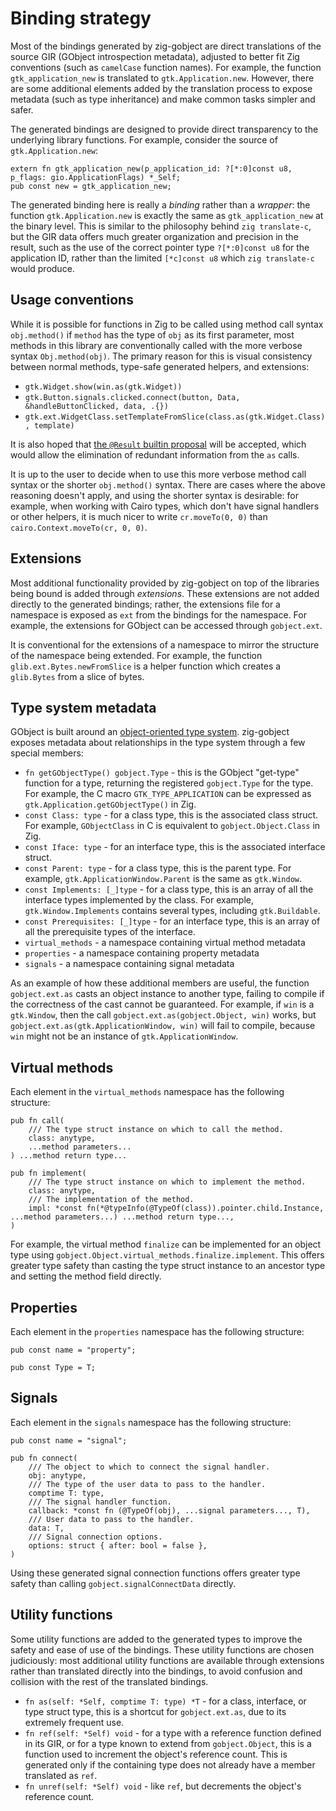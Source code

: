 # Binding strategy

Most of the bindings generated by zig-gobject are direct translations of the
source GIR (GObject introspection metadata), adjusted to better fit Zig
conventions (such as `camelCase` function names). For example, the function
`gtk_application_new` is translated to `gtk.Application.new`. However, there are
some additional elements added by the translation process to expose metadata
(such as type inheritance) and make common tasks simpler and safer.

The generated bindings are designed to provide direct transparency to the
underlying library functions. For example, consider the source of
`gtk.Application.new`:

```zig
extern fn gtk_application_new(p_application_id: ?[*:0]const u8, p_flags: gio.ApplicationFlags) *_Self;
pub const new = gtk_application_new;
```

The generated binding here is really a _binding_ rather than a _wrapper_: the
function `gtk.Application.new` is exactly the same as `gtk_application_new` at
the binary level. This is similar to the philosophy behind `zig translate-c`,
but the GIR data offers much greater organization and precision in the result,
such as the use of the correct pointer type `?[*:0]const u8` for the application
ID, rather than the limited `[*c]const u8` which `zig translate-c` would
produce.

## Usage conventions

While it is possible for functions in Zig to be called using method call syntax
`obj.method()` if `method` has the type of `obj` as its first parameter, most
methods in this library are conventionally called with the more verbose syntax
`Obj.method(obj)`. The primary reason for this is visual consistency between
normal methods, type-safe generated helpers, and extensions:

- `gtk.Widget.show(win.as(gtk.Widget))`
- `gtk.Button.signals.clicked.connect(button, Data, &handleButtonClicked, data, .{})`
- `gtk.ext.WidgetClass.setTemplateFromSlice(class.as(gtk.Widget.Class), template)`

It is also hoped that [the `@Result` builtin
proposal](https://github.com/ziglang/zig/issues/16313) will be accepted, which
would allow the elimination of redundant information from the `as` calls.

It is up to the user to decide when to use this more verbose method call syntax
or the shorter `obj.method()` syntax. There are cases where the above reasoning
doesn't apply, and using the shorter syntax is desirable: for example, when
working with Cairo types, which don't have signal handlers or other helpers, it
is much nicer to write `cr.moveTo(0, 0)` than `cairo.Context.moveTo(cr, 0, 0)`.

## Extensions

Most additional functionality provided by zig-gobject on top of the libraries
being bound is added through _extensions_. These extensions are not added
directly to the generated bindings; rather, the extensions file for a namespace
is exposed as `ext` from the bindings for the namespace. For example, the
extensions for GObject can be accessed through `gobject.ext`.

It is conventional for the extensions of a namespace to mirror the structure of
the namespace being extended. For example, the function
`glib.ext.Bytes.newFromSlice` is a helper function which creates a `glib.Bytes`
from a slice of bytes.

## Type system metadata

GObject is built around an [object-oriented type
system](https://docs.gtk.org/gobject/concepts.html). zig-gobject exposes
metadata about relationships in the type system through a few special members:

- `fn getGObjectType() gobject.Type` - this is the GObject "get-type" function
  for a type, returning the registered `gobject.Type` for the type. For example,
  the C macro `GTK_TYPE_APPLICATION` can be expressed as
  `gtk.Application.getGObjectType()` in Zig.
- `const Class: type` - for a class type, this is the associated class struct.
  For example, `GObjectClass` in C is equivalent to `gobject.Object.Class` in
  Zig.
- `const Iface: type` - for an interface type, this is the associated interface
  struct.
- `const Parent: type` - for a class type, this is the parent type. For example,
  `gtk.ApplicationWindow.Parent` is the same as `gtk.Window`.
- `const Implements: [_]type` - for a class type, this is an array of all the
  interface types implemented by the class. For example, `gtk.Window.Implements`
  contains several types, including `gtk.Buildable`.
- `const Prerequisites: [_]type` - for an interface type, this is an array of all
  the prerequisite types of the interface.
- `virtual_methods` - a namespace containing virtual method metadata
- `properties` - a namespace containing property metadata
- `signals` - a namespace containing signal metadata

As an example of how these additional members are useful, the function
`gobject.ext.as` casts an object instance to another type, failing to compile if
the correctness of the cast cannot be guaranteed. For example, if `win` is a
`gtk.Window`, then the call `gobject.ext.as(gobject.Object, win)` works, but
`gobject.ext.as(gtk.ApplicationWindow, win)` will fail to compile, because `win`
might not be an instance of `gtk.ApplicationWindow`.

## Virtual methods

Each element in the `virtual_methods` namespace has the following structure:

```zig
pub fn call(
    /// The type struct instance on which to call the method.
    class: anytype,
    ...method parameters...
) ...method return type...

pub fn implement(
    /// The type struct instance on which to implement the method.
    class: anytype,
    /// The implementation of the method.
    impl: *const fn(*@typeInfo(@TypeOf(class)).pointer.child.Instance, ...method parameters...) ...method return type...,
)
```

For example, the virtual method `finalize` can be implemented for an object type
using `gobject.Object.virtual_methods.finalize.implement`. This offers greater
type safety than casting the type struct instance to an ancestor type and
setting the method field directly.

## Properties

Each element in the `properties` namespace has the following structure:

```zig
pub const name = "property";

pub const Type = T;
```

## Signals

Each element in the `signals` namespace has the following structure:

```zig
pub const name = "signal";

pub fn connect(
    /// The object to which to connect the signal handler.
    obj: anytype,
    /// The type of the user data to pass to the handler.
    comptime T: type,
    /// The signal handler function.
    callback: *const fn (@TypeOf(obj), ...signal parameters..., T),
    /// User data to pass to the handler.
    data: T,
    /// Signal connection options.
    options: struct { after: bool = false },
)
```

Using these generated signal connection functions offers greater type safety
than calling `gobject.signalConnectData` directly.

## Utility functions

Some utility functions are added to the generated types to improve the safety
and ease of use of the bindings. These utility functions are chosen judiciously:
most additional utility functions are available through extensions rather than
translated directly into the bindings, to avoid confusion and collision with the
rest of the translated bindings.

- `fn as(self: *Self, comptime T: type) *T` - for a class, interface, or type
  struct type, this is a shortcut for `gobject.ext.as`, due to its extremely
  frequent use.
- `fn ref(self: *Self) void` - for a type with a reference function defined in
  its GIR, or for a type known to extend from `gobject.Object`, this is a
  function used to increment the object's reference count. This is generated
  only if the containing type does not already have a member translated as
  `ref`.
- `fn unref(self: *Self) void` - like `ref`, but decrements the object's
  reference count.
